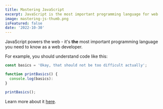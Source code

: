 ```yaml
---
title: Mastering JavaScript
excerpt: JavaScript is the most important programming language for web development. You probably don't know it well enough! 
image: mastering-js-thumb.png
isFeatured: false
date: '2022-10-30'
---
```


JavaScript powers the web - it's **the** most important programming language you need to know as a web developer.

For example, you should understand code like this:

```js
const basics = 'Okay, that should not be too difficult actually';

function printBasics() {
  console.log(basics):
}

printBasics();
```

Learn more about it [here](https://academind.com).
